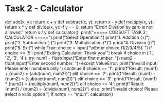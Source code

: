 # Task 2 - Calculator
def add(x, y):
    return x + y
def subtract(x, y):
    return x - y
def multiply(x, y):
    return x * y
def divide(x, y):
    if y == 0:
        return "Error! Division by zero is not allowed."
    return x / y
def calculator():
    print("===== CODSOFT TASK 2: CALCULATOR =====")
    print("Select Operation:")
    print("1. Addition (+)")
    print("2. Subtraction (-)")
    print("3. Multiplication (*)")
    print("4. Division (/)")
    print("5. Exit")
    while True:
        choice = input("\nEnter choice (1/2/3/4/5): ")
        if choice == '5':
            print("Exiting Calculator. Thank you!")
            break
        if choice in ('1', '2', '3', '4'):
            try:
                num1 = float(input("Enter first number: "))
                num2 = float(input("Enter second number: "))
            except ValueError:
                print("Invalid input! Please enter numbers only.")
                continue
            if choice == '1':
                print(f"Result: {num1} + {num2} = {add(num1, num2)}")
            elif choice == '2':
                print(f"Result: {num1} - {num2} = {subtract(num1, num2)}")
            elif choice == '3':
                print(f"Result: {num1} * {num2} = {multiply(num1, num2)}")
            elif choice == '4':
                print(f"Result: {num1} / {num2} = {divide(num1, num2)}")
        else:
            print("Invalid choice! Please select a valid option.")
if _name_ == "_main_":
    calculator()
